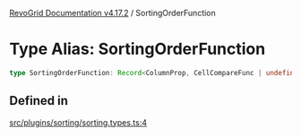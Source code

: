 [RevoGrid Documentation v4.17.2](README.md) / SortingOrderFunction

# Type Alias: SortingOrderFunction

```ts
type SortingOrderFunction: Record<ColumnProp, CellCompareFunc | undefined>;
```

## Defined in

[src/plugins/sorting/sorting.types.ts:4](https://github.com/revolist/revogrid/blob/ce71b2a267b00cca0f999dcb05c4c4637765259a/src/plugins/sorting/sorting.types.ts#L4)
